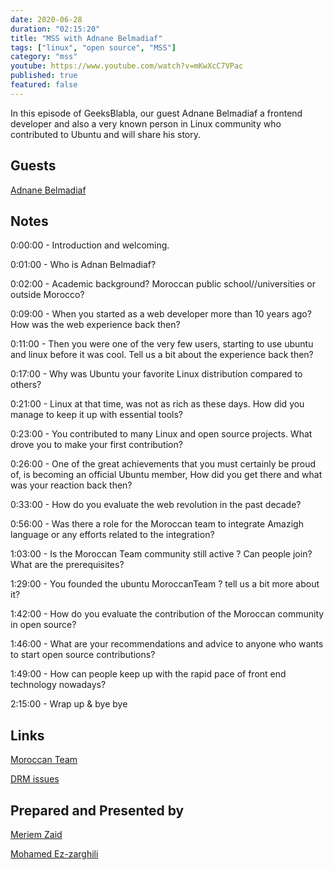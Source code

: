```yaml
---
date: 2020-06-28
duration: "02:15:20"
title: "MSS with Adnane Belmadiaf"
tags: ["linux", "open source", "MSS"]
category: "mss"
youtube: https://www.youtube.com/watch?v=mKwXcC7VPac
published: true
featured: false
---
```


In this episode of GeeksBlabla, our guest Adnane Belmadiaf a frontend developer and also a very known person in Linux community who contributed to Ubuntu and will share his story.

## Guests

[Adnane Belmadiaf](https://www.facebook.com/AdnaneBelmadiaf)

## Notes

0:00:00 - Introduction and welcoming.

0:01:00 - Who is Adnan Belmadiaf?

0:02:00 - Academic background? Moroccan public school//universities or outside Morocco?

0:09:00 - When you started as a web developer more than 10 years ago? How was the web experience back then?

0:11:00 - Then you were one of the very few users, starting to use ubuntu and linux before it was cool. Tell us a bit about the experience back then?

0:17:00 - Why was Ubuntu your favorite Linux distribution compared to others?

0:21:00 - Linux at that time, was not as rich as these days. How did you manage to keep it up with essential tools?

0:23:00 - You contributed to many Linux and open source projects. What drove you to make your first contribution?

0:26:00 - One of the great achievements that you must certainly be proud of, is becoming an official Ubuntu member, How did you get there and what was your reaction back then?

0:33:00 - How do you evaluate the web revolution in the past decade?

0:56:00 - Was there a role for the Moroccan team to integrate Amazigh language or any efforts related to the integration?

1:03:00 - Is the Moroccan Team community still active ? Can people join? What are the prerequisites?

1:29:00 - You founded the ubuntu MoroccanTeam ? tell us a bit more about it?

1:42:00 - How do you evaluate the contribution of the Moroccan community in open source?

1:46:00 - What are your recommendations and advice to anyone who wants to start open source contributions?

1:49:00 - How can people keep up with the rapid pace of front end technology nowadays?

2:15:00 - Wrap up & bye bye

## Links

[Moroccan Team](https://wiki.ubuntu.com/MoroccanTeam)

[DRM issues](https://www.defectivebydesign.org/)

## Prepared and Presented by

[Meriem Zaid](https://twitter.com/_iMeriem)

[Mohamed Ez-zarghili](https://twitter.com/ezzarghili)
